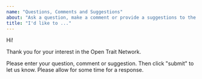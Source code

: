 ```yaml
---
name: "Questions, Comments and Suggestions"
about: "Ask a question, make a comment or provide a suggestions to the Open Trait Network."
title: "I'd like to ..."
---
```


Hi! 

Thank you for your interest in the Open Trait Network.

Please enter your question, comment or suggestion. Then click "submit" to let us know. Please allow for some time for a response.

